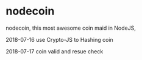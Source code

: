 # nodecoin
nodecoin, this most awesome coin maid in NodeJS,

2018-07-16
use Crypto-JS to Hashing coin

2018-07-17
coin valid and resue check